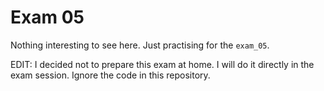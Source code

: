 # Exam 05

Nothing interesting to see here. Just practising for the `exam_05`.

EDIT: I decided not to prepare this exam at home. I will do it directly in the exam session. Ignore the code in this repository.
